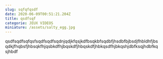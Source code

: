 ```yaml
---
slug: sqfqfqsdf
date: 2020-06-09T00:51:21.204Z
title: qsdfsqf
categorie: JEUX VIDEOS
miniature: /assets/salty_egg.jpg
---
```

qsdfsqdfsqfqsfsqdfsqdfsqdnjqdjkfqsjkdfbsqkbfsqdbfjhsdbfbjbsdjfhbldhfjbsqdkjfhqbsfjhbsqkfhjqsbkdfhjbqskdfjhbqskdfjhbkqsdfhjbkqshjdbfksqjhdbfkqsjhbdf